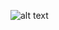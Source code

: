 ![alt text](https://psv4.userapi.com/c816326/u95899566/docs/6d71b40e6f71/Prilozhenie.png?extra=r198wurNzLDTwvrvMu20zolHHWEyr0H-t7aoMlMtu4gDjRTnYFXPpEeEuWLgyQQejLaV_6awnKgrv2pfyYxlUqHbF88s0qWE33WyLVjSsVgcK6yqoLzKqNGFFF4ssWuhaKLRGoSLOb-dRTk)

